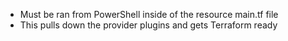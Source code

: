 - Must be ran from PowerShell inside of the resource main.tf file
- This pulls down the provider plugins and gets Terraform ready